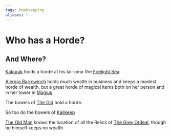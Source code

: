 ```yaml
---
tags: bookkeeping
aliases: ~
---
```


# Who has a Horde?

## And Where?

[Kakurak](..\..\..\..\Game%20Notes\NPCs\ala%20Alaturmen\zNon-Humanoid\Draconic%20NPCs\Kakurak.md) holds a horde at his lair near the [Firelight Sea](..\Places\World%20Features\Natural%20or%20Territory\Firelight%20Sea.md)

[Alergra Barrowinch](..\..\..\..\Game%20Notes\NPCs\ala%20Alaturmen\High%20Power\Guild%20Employee%20NPCs\Guilded%20Wizard%20NPCs\Alergra%20Barrowinch.md) holds much wealth in business and keeps a modest horde of wealth, but a great horde of magical items both on her person and in her tower in [Magius](..\Places\Northeastern%20Central\Smaller%20than%20a%20feature\Magius.md)

The bowels of [The Old](..\About%20People\Nations\Holyl'nds\Local%20Lore\The%20Old.md) hold a horde.

So too do the bowels of [Kailkeep](..\Places\Southwestern%20Central\Kailkeep\Kailkeep.md)

[The Old Man](..\..\..\..\Game%20Notes\NPCs\ala%20Alaturmen\High%20Power\Past%20Adventurers,%20Now%20NPCs\Grey%20Ordeal\The%20Old%20Man.md) knows the location of all the Relics of [The Grey Ordeal](..\About%20People\World%20Wide%20Happenings\Worldknown%20Groups\The%20Grey%20Ordeal.md), though he himself keeps no wealth.
